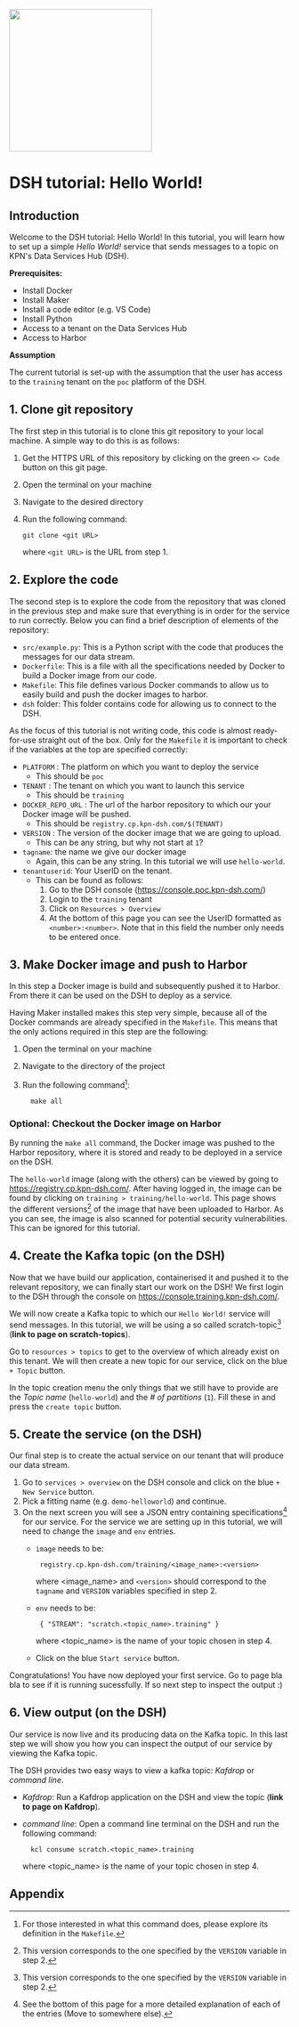 <img src="https://static.kpn.com/ssi/svg/kpn-logo.svg" width="256"/>

#  DSH tutorial: Hello World!

## Introduction
Welcome to the DSH tutorial: Hello World! In this tutorial, you will learn how to set up a simple *Hello World!* service that sends messages to a topic on KPN's Data Services Hub (DSH).

**Prerequisites:**
 - Install Docker
 - Install Maker
 - Install a code editor (e.g. VS Code)
 - Install Python 
 - Access to a tenant on the Data Services Hub
 - Access to Harbor

**Assumption**

The current tutorial is set-up with the assumption that the user has access to the `training` tenant on the `poc` platform of the DSH. 

 ## 1. Clone git repository

 The first step in this tutorial is to clone this git repository to your local machine. A simple way to do this is as follows:
 
 1. Get the HTTPS URL of this repository by clicking on the green `<> Code` button on this git page.
 2. Open the terminal on your machine
 3. Navigate to the desired directory
 4. Run the following command: 
 
        git clone <git URL>
    where `<git URL>` is the URL from step 1.

 ## 2. Explore the code

The second step is to explore the code from the repository that was cloned in the previous step and make sure that everything is in order for the service to run correctly.
Below you can find a brief description of elements of the repository:
-	`src/example.py`: This is a Python script with the code that produces the messages for our data stream.
-	`Dockerfile`: This is a file with all the specifications needed by Docker to build a Docker image from our code.
-	`Makefile`: This file defines various Docker commands to allow us to easily build and push the docker images to harbor.
-	`dsh` folder: This folder contains code for allowing us to connect to the DSH.

As the focus of this tutorial is not writing code, this code is almost ready-for-use straight out of the box. Only for the `Makefile` it is important to check if the variables at the top are specified correctly:
 -  `PLATFORM` : The platform on which you want to deploy the service
    - This should be `poc`
 - `TENANT` : The tenant on which you want to launch this service
    - This should be `training`
 - `DOCKER_REPO_URL` : The url of the harbor repository to which our your Docker image will be pushed.
    - This should be `registry.cp.kpn-dsh.com/$(TENANT)`
 - `VERSION` : The version of the docker image that we are going to upload. 
    - This can be any string, but why not start at `1`?
 - `tagname`: the name we give our docker image
    - Again, this can be any string. In this tutorial we will use `hello-world`.
 - `tenantuserid`: Your UserID on the tenant.
    - This can be found as follows:
        1. Go to the DSH console (https://console.poc.kpn-dsh.com/)
        2. Login to the `training` tenant
        3. Click on `Resources > Overview`
        4. At the bottom of this page you can see the UserID formatted as `<number>:<number>`. Note that in this field the number only needs to be entered once.
    
## 3. Make Docker image and push to Harbor

In this step a Docker image is build and subsequently pushed it to Harbor. From there it can be used on the DSH to deploy as a service.

Having Maker installed makes this step very simple, because all of the Docker commands are already specified in the `Makefile`. This means that the only actions required in this step are the following:
 1. Open the terminal on your machine
 2. Navigate to the directory of the project
 3. Run the following command[^1]:
          
          make all

[^1]: For those interested in what this command does, please explore its definition in the `Makefile`.

### Optional: Checkout the Docker image on Harbor
By running the `make all` command, the Docker image was pushed to the Harbor repository, where it is stored and ready to be deployed in a service on the DSH. 

The `hello-world` image (along with the others) can be viewed by going to https://registry.cp.kpn-dsh.com/. After having logged in, the image can be found by clicking on `training > training/hello-world`. 
This page shows the different versions[^2] of the image that have been uploaded to Harbor. 
As you can see, the image is also scanned for potential security vulnerabilities. This can be ignored for this tutorial.

[^2]: This version corresponds to the one specified by the `VERSION` variable in step 2. 

## 4. Create the Kafka topic (on the DSH)
Now that we have build our application, containerised it and pushed it to the relevant repository, we can finally start our work on the DSH! We first login to the DSH through the console on https://console.training.kpn-dsh.com/.

We will now create a Kafka topic to which our `Hello World!` service will send messages. In this tutorial, we will be using a so called scratch-topic[^2] (**link to page on scratch-topics**). 

Go to `resources > topics` to get to the overview of which already exist on this tenant. We will then create a new topic for our service, click on the blue `+ Topic` button. 

In the topic creation menu the only things that we still have to provide are the *Topic name* (`hello-world`) and the *# of partitions* (`1`). Fill these in and press the `create topic` button.

[^2]: A scratch topic is a single kafka topic that can only be used and accessed by service from within the tenant in which it is created (Remove when Link is added).

## 5. Create the service (on the DSH)
Our final step is to create the actual service on our tenant that will produce our data stream.

 1. Go to `services > overview` on the DSH console and click on the blue `+ New Service` button. 
 2. Pick a fitting name (e.g. `demo-helloworld`) and continue.
 3. On the next screen you will see a JSON entry containing specifications[^3] for our service. 
 For the service we are setting up in this tutorial, we will need to change the `image` and `env` entries. 
    -	`image` needs to be: 
     
             registry.cp.kpn-dsh.com/training/<image_name>:<version>
        where <image_name> and `<version>` should correspond to the `tagname` and `VERSION` variables specified in step 2.
    -	`env` needs to be: 
         
             { "STREAM": "scratch.<topic_name>.training" } 
        where <topic_name> is the name of your topic chosen in step 4. 
    - Click on the blue `Start service` button.

Congratulations! You have now deployed your first service.
Go to page bla bla to see if it is running sucessfully.
If so next step to inspect the output :)

[^3]: See the bottom of this page for a more detailed explanation of each of the entries (Move to somewhere else).

## 6. View output (on the DSH)
Our service is now live and its producing data on the Kafka topic. In this last step we will show you how you can inspect the output of our service by viewing the Kafka topic. 

The DSH provides two easy ways to view a kafka topic: 
*Kafdrop* or *command line*.
 - *Kafdrop*: Run a Kafdrop application on the DSH and view the topic (**link to page on Kafdrop**).
 - *command line*: Open a command line terminal on the DSH and run the following command:
 
         kcl consume scratch.<topic_name>.training
    where <topic_name> is the name of your topic chosen in step 4. 

## Appendix
